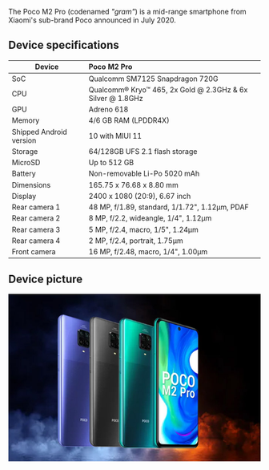 The Poco M2 Pro (codenamed _"gram"_) is a mid-range smartphone from Xiaomi's sub-brand Poco announced in July 2020.

## Device specifications

| Device                  | Poco M2 Pro                                                 |
| ----------------------- | :---------------------------------------------------------- |
| SoC                     | Qualcomm SM7125 Snapdragon 720G                             |
| CPU                     | Qualcomm® Kryo™ 465, 2x Gold @ 2.3GHz & 6x Silver @ 1.8GHz  |
| GPU                     | Adreno 618                                                  |
| Memory                  | 4/6 GB RAM (LPDDR4X)                                        |
| Shipped Android version | 10 with MIUI 11                                             |
| Storage                 | 64/128GB UFS 2.1 flash storage                              |
| MicroSD                 | Up to 512 GB                                                |
| Battery                 | Non-removable Li-Po 5020 mAh                                |
| Dimensions              | 165.75 x 76.68 x 8.80 mm                                    |
| Display                 | 2400 x 1080 (20:9), 6.67 inch                               |
| Rear camera 1           | 48 MP, f/1.89, standard, 1/1.72", 1.12µm, PDAF              |
| Rear camera 2           | 8 MP, f/2.2, wideangle, 1/4", 1.12µm                        |
| Rear camera 3           | 5 MP, f/2.4, macro, 1/5", 1.24µm                            |
| Rear camera 4           | 2 MP, f/2.4, portrait, 1.75µm                               |
| Front camera            | 16 MP, f/2.48, macro, 1/4", 1.00µm                          |


## Device picture

![Poco M2 Pro](https://github.com/SonalSingh18/android_device_xiaomi_gram/raw/arrow-12.1/Poco_M2_Pro.jpg)

